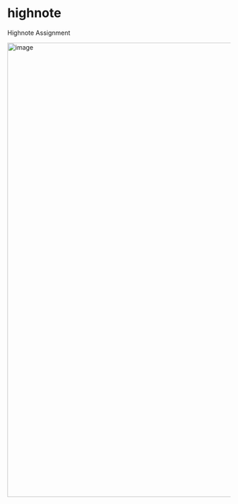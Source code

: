 # highnote

Highnote Assignment

<img width="1024" alt="image" src="https://user-images.githubusercontent.com/9788837/193386497-f0b59879-c03e-4605-98bc-9194b2af864e.png">

